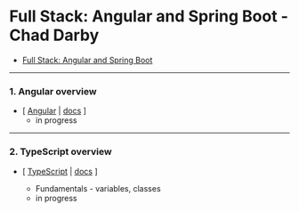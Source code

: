 # Full Stack: Angular and Spring Boot - Chad Darby
+ [Full Stack: Angular and Spring Boot](https://www.udemy.com/share/102a9UB0QSclpRR3U=/)


***
### 1. Angular overview

+ [
    [Angular](https://angular.io) |
    [docs](https://angular.io/docs)
]
    + in progress

***
### 2. TypeScript overview

+ [
    [TypeScript](https://www.typescriptlang.org/) |
    [docs](https://www.typescriptlang.org/docs/home.html)
]

    + Fundamentals - variables, classes
    + in progress